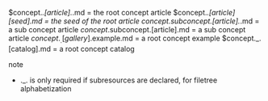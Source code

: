 
$concept._.[article]._.md = the root concept article
$concept._.[article][seed].md = the seed of the root article
$concept.$subconcept.[article]._.md = a sub concept article
$concept.$subconcept.[article].md = a sub concept article
$concept._.[gallery].$example.md = a root concept example
$concept._.[catalog].md = a root concept catalog

note
- ._. is only required if subresources are declared, for filetree alphabetization
